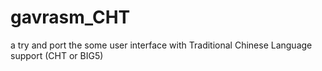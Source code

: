 # gavrasm_CHT
a try and port the some user interface with Traditional Chinese Language support (CHT or BIG5)
